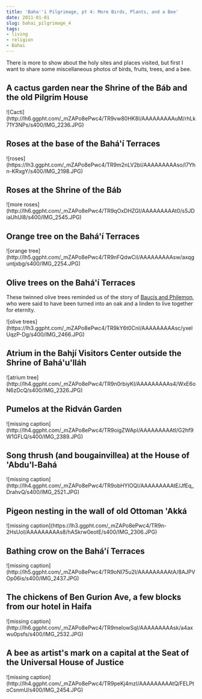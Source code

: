 ```yaml
---
title: 'Baha''i Pilgrimage, pt 4: More Birds, Plants, and a Bee'
date: 2011-01-01
slug: bahai_pilgrimage_4
tags:
- living
- religion
- Bahai
---
```


There is more to show about the holy sites and places visited, but first I want
to share some miscellaneous photos of birds, fruits, trees, and a bee.

<!-- truncate -->

## A cactus garden near the Shrine of the B&aacute;b and the old Pilgrim House

<div class="image">
![Cacti](http://lh6.ggpht.com/_mZAPo8ePwc4/TR9vw80HK8I/AAAAAAAAAuM/rhLk71Y3NPs/s400/IMG_2236.JPG)
</div>

## Roses at the base of the Bah&aacute;'&iacute; Terraces

<div class="image">
![roses](https://lh3.ggpht.com/_mZAPo8ePwc4/TR9m2nLV2bI/AAAAAAAAAso/l7Yhn-KRxgY/s400/IMG_2198.JPG)
</div>

## Roses at the Shrine of the B&aacute;b

<div class="image">
![more roses](http://lh6.ggpht.com/_mZAPo8ePwc4/TR9qOxDHZGI/AAAAAAAAAt0/s5JDiaUhUl8/s400/IMG_2545.JPG)
</div>

## Orange tree on the Bah&aacute;'&iacute; Terraces

<div class="image">
![orange tree](http://lh5.ggpht.com/_mZAPo8ePwc4/TR9nFQdwCiI/AAAAAAAAAsw/axqguntjxbg/s400/IMG_2254.JPG)
</div>

## Olive trees on the Bah&aacute;'&iacute; Terraces

These twinned olive trees reminded us of the story of [Baucis and Philemon](https://sacred-texts.com/cla/bulf/bulf05.htm), who were said to have been turned into an oak and a linden to live together for eternity.

<div class="image">
![olive trees](https://lh3.ggpht.com/_mZAPo8ePwc4/TR9kY6t0CnI/AAAAAAAAAsc/yxelUqzP-Dg/s400/IMG_2466.JPG)
</div>

## Atrium in the Bahj&iacute; Visitors Center outside the Shrine of Bah&aacute;'u'll&aacute;h

<div class="image">
![atrium tree](http://lh4.ggpht.com/_mZAPo8ePwc4/TR9n0rbiyKI/AAAAAAAAAs4/WxE6oN6zDcQ/s400/IMG_2326.JPG)
</div>

## Pumelos at the Ridv&aacute;n Garden

<div class="image">
![missing caption](http://lh4.ggpht.com/_mZAPo8ePwc4/TR9oigZWApI/AAAAAAAAAtI/G2hf9W1GFLQ/s400/IMG_2389.JPG)
</div>

## Song thrush (and bougainvillea) at the House of 'Abdu'l-Bah&aacute;

<div class="image">
![missing caption](http://lh4.ggpht.com/_mZAPo8ePwc4/TR9obHYIOQI/AAAAAAAAAtE/JfEq_DrahvQ/s400/IMG_2521.JPG)
</div>

## Pigeon nesting in the wall of old Ottoman 'Akk&aacute;

<div class="image">
![missing caption](https://lh3.ggpht.com/_mZAPo8ePwc4/TR9n-2HsUoI/AAAAAAAAAs8/hASkrw0eotE/s400/IMG_2306.JPG)
</div>

## Bathing crow on the Bah&aacute;'&iacute; Terraces

<div class="image">
![missing caption](http://lh5.ggpht.com/_mZAPo8ePwc4/TR9oNI75u2I/AAAAAAAAAtA/8AJPVOp06is/s400/IMG_2437.JPG)
</div>

## The chickens of Ben Gurion Ave, a few blocks from our hotel in Haifa

<div class="image">
![missing caption](http://lh6.ggpht.com/_mZAPo8ePwc4/TR9melowSqI/AAAAAAAAAsk/a4axwu0psfs/s400/IMG_2532.JPG)
</div>

## A bee as artist's mark on a capital at the Seat of the Universal House of Justice

<div class="image">
![missing caption](http://lh4.ggpht.com/_mZAPo8ePwc4/TR9peKj4mzI/AAAAAAAAAtQ/FELPtoCsnmU/s400/IMG_2454.JPG)
</div>
